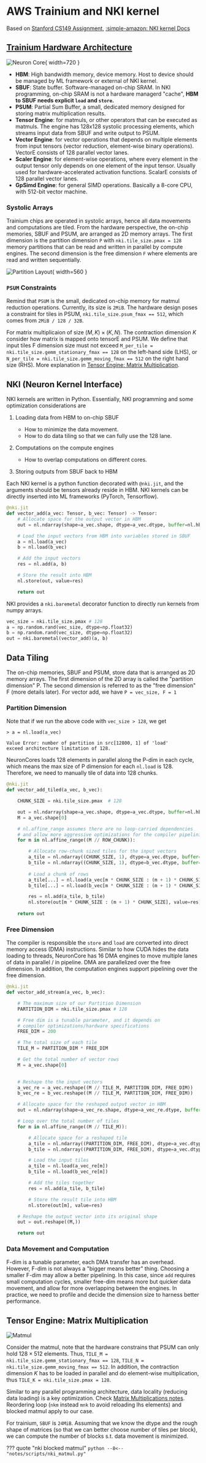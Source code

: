 # AWS Trainium and NKI kernel

Based on [Stanford CS149 Assignment](https://github.com/stanford-cs149/asst4-trainium), [:simple-amazon: NKI kernel Docs](https://awsdocs-neuron.readthedocs-hosted.com/en/latest/general/nki/index.html)

## [Trainium Hardware Architecture](https://awsdocs-neuron.readthedocs-hosted.com/en/latest/general/nki/trainium_inferentia2_arch.html)
![Neuron Core](assets/neuroncore.jpg){ width=720 }

- __HBM__: High bandwidth memory, device memory. Host to device should be managed by ML framework or external of NKI kernel. 
- __SBUF__: State buffer. Software-managed on-chip SRAM. In NKI programming, on-chip SRAM is not a hardware managerd "cache", __HBM to SBUF needs explicit `load` and `store`.__ 
- __PSUM__: Partial Sum Buffer, a small, dedicated memory designed for storing matrix multiplication results. 
- __Tensor Engine__: for matmuls, or other operators that can be executed as matmuls. The engine has 128x128 systolic processing elements, which streams input data from SBUF and write output to PSUM. 
- __Vector Engine__: for vector operations that depends on multiple elements from input tensors (vector reduction, element-wise binary operations). VectorE consists of 128 parallel vector lanes. 
- __Scaler Engine__: for element-wise operations, where every element in the output tensor only depends on one element of the input tensor. Usually used for hardware-accelerated activation functions. ScalarE consists of 128 parallel vector lanes. 
- __GpSimd Engine__: for general SIMD operations. Basically a 8-core CPU, with 512-bit vector machine. 

### Systolic Arrays
Trainium chips are operated in systolic arrays, hence all data movements and computations are tiled. From the hardware perspective, the on-chip memories, SBUF and PSUM, are arranged as 2D memory arrays. The first dimension is the partition dimension `P` with `nki.tile_size.pmax = 128` memory partitions that can be read and written in parallel by compute engines. The second dimension is the free dimension `F` where elements are read and written sequentially.

![Partition Layout](./assets/pm-layout.jpeg){ width=560 }

### `PSUM` Constraints
Remind that `PSUM` is the small, dedicated on-chip memory for matmul reduction operations. Currently, its size is `2MiB`. The hardware design poses a constraint for tiles in PSUM, `nki.tile_size.psum_fmax == 512`, which comes from `2MiB / 128 / 32B`. 

For matrix multiplicaion of size $(M, K) \times (K, N)$. The contraction dimension $K$  consider how matrix is mapped onto tensorE and PSUM. We define that input tiles F dimension size must not exceed `M_per_tile = nki.tile_size.gemm_stationary_fmax == 128` on the left-hand side (LHS), or `N_per_tile = nki.tile_size.gemm_moving_fmax == 512` on the right hand size (RHS). More explanation in [Tensor Engine: Matrix Multiplication](#tensor-engine-matrix-multiplication).


## NKI (Neuron Kernel Interface)
NKI kernels are written in Python. Essentially, NKI programming and some optimization considerations are

1. Loading data from HBM to on-chip SBUF

    - How to minimize the data movement.
    - How to do data tiling so that we can fully use the 128 lane.

2. Computations on the compute engines

    - How to overlap computations on different cores. 

3. Storing outputs from SBUF back to HBM

Each NKI kernel is a python function decorated with `@nki.jit`, and the arguments should be tensors already reside in HBM. NKI kernels can be directly inserted into ML frameworks (PyTorch, Tensorflow). 

```py
@nki.jit
def vector_add(a_vec: Tensor, b_vec: Tensor) -> Tensor:
    # Allocate space for the output vector in HBM
    out = nl.ndarray(shape=a_vec.shape, dtype=a_vec.dtype, buffer=nl.hbm)

    # Load the input vectors from HBM into variables stored in SBUF 
    a = nl.load(a_vec)
    b = nl.load(b_vec)

    # Add the input vectors
    res = nl.add(a, b)

    # Store the result into HBM
    nl.store(out, value=res)

    return out
```

NKI provides a `nki.baremetal` decorator function to directly run kernels from numpy arrays. 

```py
vec_size = nki.tile_size.pmax # 128
a = np.random.rand(vec_size, dtype=np.float32)
b = np.random.rand(vec_size, dtype=np.float32)
out = nki.baremetal(vector_add)(a, b)
```

## Data Tiling

The on-chip memories, SBUF and PSUM, store data that is arranged as 2D memory arrays. The first dimension of the 2D array is called the "partition dimension" P. The second dimension is referred to as the "free dimension" F (more details later). For vector add, we have `P = vec_size, F = 1`

### Partition Dimension
Note that if we run the above code with `vec_size > 128`, we get 

```
> a = nl.load(a_vec)

Value Error: number of partition in src[12800, 1] of 'load' 
exceed architecture limitation of 128.
```


NeuronCores loads 128 elements in parallel along the P-dim in each cycle, which means the max size of P dimension for each `nl.load` is 128. Therefore, we need to manually tile of data into 128 chunks. 

```py
@nki.jit
def vector_add_tiled(a_vec, b_vec):

    CHUNK_SIZE = nki.tile_size.pmax  # 128

    out = nl.ndarray(shape=a_vec.shape, dtype=a_vec.dtype, buffer=nl.hbm)
    M = a_vec.shape[0]

    # nl.affine_range assumes there are no loop-carried dependencies
    # and allow more aggressive optimizations for the compiler pipelining
    for m in nl.affine_range((M // ROW_CHUNK)):

        # Allocate row-chunk sized tiles for the input vectors
        a_tile = nl.ndarray((CHUNK_SIZE, 1), dtype=a_vec.dtype, buffer=nl.sbuf)
        b_tile = nl.ndarray((CHUNK_SIZE, 1), dtype=b_vec.dtype, buffer=nl.sbuf)
        
        # Load a chunk of rows
        a_tile[...] = nl.load(a_vec[m * CHUNK_SIZE : (m + 1) * CHUNK_SIZE])
        b_tile[...] = nl.load(b_vec[m * CHUNK_SIZE : (m + 1) * CHUNK_SIZE])

        res = nl.add(a_tile, b_tile)
        nl.store(out[m * CHUNK_SIZE : (m + 1) * CHUNK_SIZE], value=res)
    
    return out
```

### Free Dimension
The compiler is responsible the `store` and `load` are converted into direct memory access (DMA) instructions. Similar to how CUDA hides the data loading to threads, NeuronCore has 16 DMA engines to move multiple lanes of data in parallel / in pipeline. DMA are parallelized over the free dimension. In addition, the computation engines support pipelining over the free dimension. 

```py
@nki.jit
def vector_add_stream(a_vec, b_vec):

    # The maximum size of our Partition Dimension
    PARTITION_DIM = nki.tile_size.pmax # 128

    # Free dim is a tunable parameter, and it depends on
    # compiler optimizations/hardware specifications
    FREE_DIM = 200

    # The total size of each tile
    TILE_M = PARTITION_DIM * FREE_DIM

    # Get the total number of vector rows
    M = a_vec.shape[0]

    
    # Reshape the the input vectors
    a_vec_re = a_vec.reshape((M // TILE_M, PARTITION_DIM, FREE_DIM))
    b_vec_re = b_vec.reshape((M // TILE_M, PARTITION_DIM, FREE_DIM))

    # Allocate space for the reshaped output vector in HBM
    out = nl.ndarray(shape=a_vec_re.shape, dtype=a_vec_re.dtype, buffer=nl.hbm)

    # Loop over the total number of tiles
    for m in nl.affine_range((M // TILE_M)):

        # Allocate space for a reshaped tile
        a_tile = nl.ndarray((PARTITION_DIM, FREE_DIM), dtype=a_vec.dtype, buffer=nl.sbuf)
        b_tile = nl.ndarray((PARTITION_DIM, FREE_DIM), dtype=a_vec.dtype, buffer=nl.sbuf)

        # Load the input tiles
        a_tile = nl.load(a_vec_re[m])
        b_tile = nl.load(b_vec_re[m])

        # Add the tiles together
        res = nl.add(a_tile, b_tile)

        # Store the result tile into HBM
        nl.store(out[m], value=res)

    # Reshape the output vector into its original shape
    out = out.reshape((M,))

    return out
```

### Data Movement and Computation
F-dim is a tunable parameter, each DMA transfer has an overhead. However, F-dim is not always a "bigger means better" thing. Choosing a smaller F-dim may allow a better pipelining. In this case, since `add` requires small computation cycles, smaller free-dim means more but quicker data movement, and allow for more overlapping between the engines. In practice, we need to profile and decide the dimension size to harness better performance. 

## Tensor Engine: Matrix Multiplication 

![Matmul](./assets/matrix-multiplication-views.jpeg)

Consider the matmul, note that the hardware constrains that PSUM can only hold $128\times 512$ elements. Thus, `TILE_M = nki.tile_size.gemm_stationary_fmax == 128`, `TILE_N = nki.tile_size.gemm_moving_fmax == 512`. In addition, the contraction dimension $K$ has to be loaded in parallel and do element-wise multiplication, thus `TILE_K = nki.tile_size.pmax = 128`.

Similar to any parallel programming architecture, data locality (reducing data loading) is a key optimization. Check [Matrix Multiplications notes](/csc367/matrix.html#blocked-tiled-matrix-multiplication). Reordering loop (`nkm` instead `mnk` to avoid reloading lhs elements) and blocked matmul apply to our case. 

For trainium, `SBUF` is `24MiB`. Assuming that we know the dtype and the rough shape of matrices (so that we can better choose number of tiles per block), we can compute the number of blocks s.t. data movement is minimized. 

??? quote "nki blocked matmul"
    ```python
    --8<-- "notes/scripts/nki_matmul.py"
    ```

